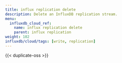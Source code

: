 ```yaml
---
title: influx replication delete
description: Delete an InfluxDB replication stream.
menu:
  influxdb_cloud_ref:
    name: influx replication delete
    parent: influx replication
weight: 102
influxdb/cloud/tags: [write, replication]
---
```


{{< duplicate-oss >}}
